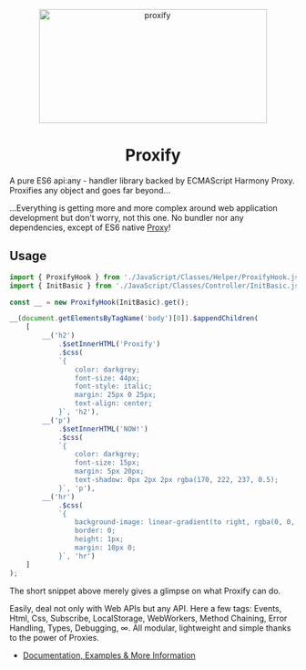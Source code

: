<meta http-equiv='Content-Type' content='text/html; charset=utf-8' />
<p align="center">
  <img src="https://farm4.staticflickr.com/3917/14978448715_d060fe9949_k.jpg" width="400" height="200" alt="proxify">
  <h1 align="center">Proxify</h1>
</p>
A pure ES6 api:any - handler library backed by ECMAScript Harmony Proxy. Proxifies any object and goes far beyond...

...Everything is getting more and more complex around web application development but don't worry, not this one. No bundler nor any dependencies, except of ES6 native <a href="https://developer.mozilla.org/en-US/docs/Web/JavaScript/Reference/Global_Objects/Proxy" target="_blank">Proxy</a>!

## Usage

```js
import { ProxifyHook } from './JavaScript/Classes/Helper/ProxifyHook.js';
import { InitBasic } from './JavaScript/Classes/Controller/InitBasic.js';

const __ = new ProxifyHook(InitBasic).get();

__(document.getElementsByTagName('body')[0]).$appendChildren(
    [
        __('h2')
            .$setInnerHTML('Proxify')
            .$css(
            `{
                color: darkgrey;
                font-size: 44px;
                font-style: italic;
                margin: 25px 0 25px;
                text-align: center;
            }`, 'h2'),
        __('p')
            .$setInnerHTML('NOW!')
            .$css(
            `{
                color: darkgrey;
                font-size: 15px;
                margin: 5px 20px;
                text-shadow: 0px 2px 2px rgba(170, 222, 237, 0.5);
            }`, 'p'),
        __('hr')
            .$css(
            `{
                background-image: linear-gradient(to right, rgba(0, 0, 0, 0), rgba(0, 0, 0, 0.75), rgba(0, 0, 0, 0));
                border: 0;
                height: 1px;
                margin: 10px 0;
            }`, 'hr')
    ]
);
```

The short snippet above merely gives a glimpse on what Proxify can do.

Easily, deal not only with Web APIs but any API. Here a few tags: Events, Html, Css, Subscribe, LocalStorage, WebWorkers, Method Chaining, Error Handling, Types, Debugging, ∞. All modular, lightweight and simple thanks to the power of Proxies.

- [Documentation, Examples & More Information](https://weedshaker.github.io/Proxify/)
